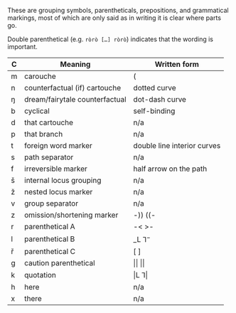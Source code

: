 These are grouping symbols, parentheticals, prepositions, and grammatical markings, most of which are only said as in writing it is clear where parts go.

Double parenthetical (e.g. `ròrò […] ròrò`) indicates that the wording is important.

C | Meaning | Written form
-|-|-
m | carouche | (
n | counterfactual (if) cartouche | dotted curve
ŋ | dream/fairytale counterfactual | dot-dash curve
b | cyclical | self-binding
d | that cartouche | n/a
p | that branch | n/a
t | foreign word marker | double line interior curves
s | path separator | n/a
f | irreversible marker | half arrow on the path
š | internal locus grouping | n/a
ž | nested locus marker | n/a
v | group separator | n/a
z | omission/shortening marker | -)) ((-
r | parenthetical A | -< >-
l | parenthetical B | \_L ⅂$^{-}$
ř | parenthetical C | \[ \]
g | caution parenthetical | \|\| \|\|
k | quotation | \|L ⅂\|
h | here | n/a
x | there | n/a